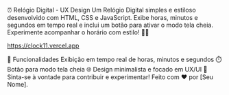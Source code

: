  ⏰ Relógio Digital - UX Design
Um Relógio Digital simples e estiloso desenvolvido com HTML, CSS e JavaScript. Exibe horas, minutos e segundos em tempo real e inclui um botão para ativar o modo tela cheia. Experimente acompanhar o horário com estilo! 🎨✨

https://clock11.vercel.app

🚀 Funcionalidades
Exibição em tempo real de horas, minutos e segundos ⏱️
Botão para modo tela cheia 🌐
Design minimalista e focado em UX/UI 🎨
Sinta-se à vontade para contribuir e experimentar! Feito com ❤️ por [Seu Nome].
